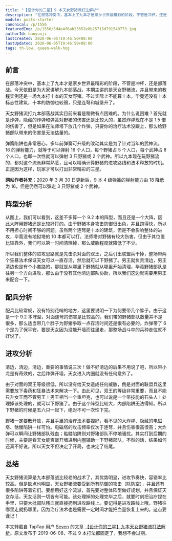 ```yaml
---
title: "【设计你的三星】9 本天女野猪流打法解析"
description: "在部落冲突中，基本上了九本才是家乡世界最精彩的阶段，不管是冲杯，还是部落战。今天依旧是为大家讲解九本部落战，本期主讲的是天女野猪流，并且带来的教程实例还是一场九本打十本的天女野猪。不过实际上不能算十本，毕竟还没有十本标志性建筑……"
module: posts-starter
canonical: /p/1556
featuredImg: /p/1556/5d4e4f6ab23652e8b25715d791540773.jpg
authorId: banyunji
lastCreated: 2020-06-05T19:46:50+08:00
lastUpdated: 2020-06-05T19:46:50+08:00
tags: th-low, queen-walk-hog
---
```


## 前言

<Pic src="/p/1556/5d4e4f6ab23652e8b25715d791540773.jpg" width="1320" height="743" alt="" :lazyLoading="false" />

在部落冲突中，基本上了九本才是家乡世界最精彩的阶段，不管是冲杯，还是部落战。今天依旧是为大家讲解九本部落战，本期主讲的是天女野猪流，并且带来的教程实例还是一场九本打十本的天女野猪。不过实际上不能算十本，毕竟还没有十本标志性建筑，十本的防御也较弱，只是连弩和城堡升了。

天女野猪流打九本部落战其实目前来看是稍微有点困难的。为什么说困难？首先就是炸弹，隐藏的炸弹和弹簧对野猪的伤害还是比较大的，虽然炸弹现在不是 1.5 倍的伤害了，但是如果在法师塔下放几个炸弹，只要你的治疗法术没跟上，那么给野猪部队带来的伤害是无法估量的。

弹簧陷阱也非常恶心，多年前弹簧可升级的改动其实是为了针对当年的武神流。16 的弹射能力，就等于可以弹射 16 个人口，每个野猪占 5 个人口，每个武神占 8 个人口，也即一次性就可以弹射 3 只野猪或 2 个武神。所以九本现在玩野猪流的，都对这个流派非常熟悉，且可以精确计算野猪的进攻路线和法术释放的时机。正是因为这样，玩家才可以打出非常精彩的三星。

**网站作者补充**：2020 年 3 月 30 日更新后，9 本 4 级弹簧的弹射能力由 18 降低为 16，但是仍然可以弹走 3 只野猪或 2 个武神。

## 阵型分析

<Pic src="/p/1556/FpuuwCTFkxMpIAMEpKywaAAvl9v0.jpg" width="1280" height="720" alt="" />
<Pic src="/p/1556/Fr0A9rQqhYx7opsBJEKilTcm4n1t.jpg" width="1320" height="1320" alt="" />
<Pic src="/p/1556/Fqp575B5Fe1ivCe_k4CO9i_Tbc32.jpg" width="1320" height="1320" alt="" />
<Pic src="/p/1556/FqFt-kGuLkRjbCjINk5SaKtDUvLP.jpg" width="1320" height="1320" alt="" />

从图上，我们可以看到，这差不多算一个 9.2 本的阵型，而且还是一个大阵，因此大阵用野猪还是比较好打的。由于野猪本身攻击防御很出色，并且跑得快，所以不用担心时间不够的问题。虽然两个连弩是十本的建筑，但是不会影响整体的进攻，毕竟没有地狱塔的 10 本都可以打。法师塔对野猪有较大伤害，但由于其位置比较靠外，我们可以第一时间清理掉，那么威胁程度就降低了不少。

所以我们整体的进攻思路就是先击杀对面的双王，之后引出联盟兵干掉，整场带两个狂暴法术保证天女可以一直存活，然后就可以下野猪了。男王就负责清边，男王清边也是有个小套路的，那就是从哪里下野猪就从哪里开始清理，毕竟野猪部队是往另一个方向进攻，那么由于没有其他清边部队协助，所以我们这边就需要用男王来配合一下。

## 配兵分析

<Pic src="/p/1556/04d5462e6f98f1bd9fb0dd8dcb5cf72a.jpg" width="990" height="83" alt="1 龙宝，3 法师，2 哥布林，4 天使，3 弓箭，6 炸弹人，23 野猪，2 巨人，2 狂暴，2 治疗，1 骷髅。援兵 1 巨人 + 5 野猪 + 毒药。" caption="老规矩，左右滚动" class="cp-img-troop-matching" imgStyle="height: 65px" />

配兵比较常规，没有特别花哨的地方，这里要说明一下为何要带几个胖子。由于这是一个 9.2 本阵型，对面连弩的伤害是比较高的，我们带的野猪部队数量并不是很多，那么适当带几个胖子为野猪争取一点存活时间还是很有必要的。炸弹带了 6 个是为了保平安，要是天女因为没能开墙而往里走，那整场战斗中的兵种走位就不好说了。

## 进攻分析

<Pic src="/p/1556/FlHsZpFhlpB6tBMZNSRlFnqADaaw.jpg" width="1320" height="1320" alt="" />

清边，清边，清边，重要的事情说三次！做不好清边的后果不用说了吧，所以带小龙是有奇效的，之后炸弹开墙，天女进入内圈就没有任何意外了。

<Pic src="/p/1556/Fuc8xTGBehHEF7oXhPPZNnWGAczW.jpg" width="1320" height="1320" alt="" />

由于对面的双王等级很低，所以没有给天女造成任何威胁，倒是对面的联盟兵这里需要放下毒药和狂暴法术来解决一下。由此可见，双王的等级非常重要，而且不能只升女王而不管男王！男王相当一个重坦克，也可以说是一个带技能的石头人！处理掉该处理的，就可以下野猪了。由于这个阵型比较大，内部陷阱无法得知。所以下野猪的时候是五六只一起下，绝对不可一次性下完。

<Pic src="/p/1556/FnLz_tJGhBjcAKJ5GXaZ6ehC0PTo.jpg" width="1320" height="1320" alt="" />

野猪一定要散开放，并且手里的治疗法术要捏好，看不见的大炸弹、隐藏的电磁塔、骷髅陷阱一样可怕。电磁塔的攻击频率仅次于连弩，并且伤害很高很高；大炸弹可以瞬间让野猪部队残血；骷髅陷阱则对野猪部队不停地骚扰。其实打到后期的时候，主要是看天女能否敲开墙进到内圈辅助一下野猪部队，不然的话，结果如何还真不好说。所以天女不但决定了开局，也决定了结尾。

## 总结

天女野猪流算是九本部落战比较老的战术了，其优势明显，进攻节奏快，容错率比较高。但是缺点也明显，天女野猪流要受到所有防御的攻击（除防空），并且还有很多陷阱等着它们。要想用好这个流派，首先要对整体阵型做好规划，并且保证天女存活，天女活则一切皆有可能。该处理掉的处理完毕之后，就要时刻把治疗捏在手里，只要大批部队残血就直接扔到进攻路线上。要记得是进攻路线上哦，野猪往哪里走就扔哪里，因为治疗法术也是需要一定时间才能把血量恢复上来的。这点要谨记！

<PostCopyright>

本文转载自 TapTap 用户 [Seven](https://www.taptap.cn/user/43754466) 的文章 [【设计你的三星】九本天女野猪流打法解析](https://www.taptap.cn/moment/15225726185769185)。原文发布于 2019-06-08，不过 9 本打法都固定了，我想不会过期。

</PostCopyright>
